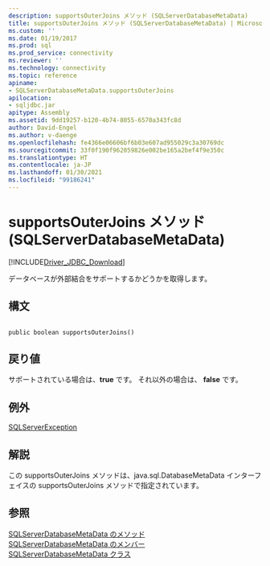 ```yaml
---
description: supportsOuterJoins メソッド (SQLServerDatabaseMetaData)
title: supportsOuterJoins メソッド (SQLServerDatabaseMetaData) | Microsoft Docs
ms.custom: ''
ms.date: 01/19/2017
ms.prod: sql
ms.prod_service: connectivity
ms.reviewer: ''
ms.technology: connectivity
ms.topic: reference
apiname:
- SQLServerDatabaseMetaData.supportsOuterJoins
apilocation:
- sqljdbc.jar
apitype: Assembly
ms.assetid: 9dd19257-b120-4b74-8055-6570a343fc8d
author: David-Engel
ms.author: v-daenge
ms.openlocfilehash: fe4366e06606bf6b03e607ad955029c3a30769dc
ms.sourcegitcommit: 33f0f190f962059826e002be165a2bef4f9e350c
ms.translationtype: HT
ms.contentlocale: ja-JP
ms.lasthandoff: 01/30/2021
ms.locfileid: "99186241"
---
```

# <a name="supportsouterjoins-method-sqlserverdatabasemetadata"></a>supportsOuterJoins メソッド (SQLServerDatabaseMetaData)
[!INCLUDE[Driver_JDBC_Download](../../../includes/driver_jdbc_download.md)]

  データベースが外部結合をサポートするかどうかを取得します。  
  
## <a name="syntax"></a>構文  
  
```  
  
public boolean supportsOuterJoins()  
```  
  
## <a name="return-value"></a>戻り値  
 サポートされている場合は、**true** です。 それ以外の場合は、 **false** です。  
  
## <a name="exceptions"></a>例外  
 [SQLServerException](../../../connect/jdbc/reference/sqlserverexception-class.md)  
  
## <a name="remarks"></a>解説  
 この supportsOuterJoins メソッドは、java.sql.DatabaseMetaData インターフェイスの supportsOuterJoins メソッドで指定されています。  
  
## <a name="see-also"></a>参照  
 [SQLServerDatabaseMetaData のメソッド](../../../connect/jdbc/reference/sqlserverdatabasemetadata-methods.md)   
 [SQLServerDatabaseMetaData のメンバー](../../../connect/jdbc/reference/sqlserverdatabasemetadata-members.md)   
 [SQLServerDatabaseMetaData クラス](../../../connect/jdbc/reference/sqlserverdatabasemetadata-class.md)  
  
  
